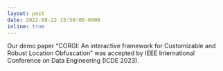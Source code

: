 ```yaml
---
layout: post
date: 2022-08-22 15:59:00-0400
inline: true
---
```


Our demo paper “CORGI: An interactive framework for Customizable and Robust Location Obfuscation” was accepted by IEEE International Conference on Data Engineering (ICDE 2023). 
